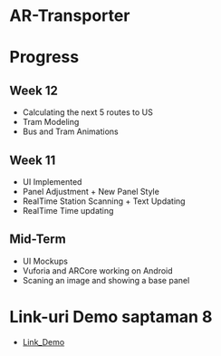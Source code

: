 # AR-Transporter

# Progress

## Week 12

- Calculating the next 5 routes to US
- Tram Modeling
- Bus and Tram Animations


## Week 11

- UI Implemented
- Panel Adjustment + New Panel Style
- RealTime Station Scanning + Text Updating
- RealTime Time updating

## Mid-Term

- UI Mockups
- Vuforia and ARCore working on Android
- Scaning an image and showing a base panel

# Link-uri Demo saptaman 8

- [Link_Demo](https://youtube.com/shorts/TwKgO9h6pdg)
